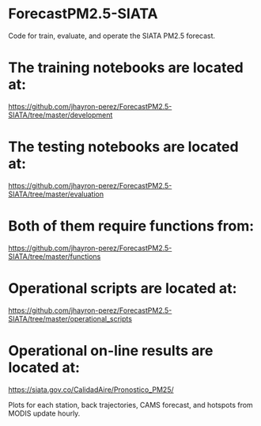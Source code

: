# ForecastPM2.5-SIATA
Code for train, evaluate, and operate the SIATA PM2.5 forecast.

# The training notebooks are located at:

https://github.com/jhayron-perez/ForecastPM2.5-SIATA/tree/master/development

# The testing notebooks are located at:

https://github.com/jhayron-perez/ForecastPM2.5-SIATA/tree/master/evaluation

# Both of them require functions from:

https://github.com/jhayron-perez/ForecastPM2.5-SIATA/tree/master/functions

# Operational scripts are located at:
https://github.com/jhayron-perez/ForecastPM2.5-SIATA/tree/master/operational_scripts

# Operational on-line results are located at:

https://siata.gov.co/CalidadAire/Pronostico_PM25/

Plots for each station, back trajectories, CAMS forecast, and hotspots from MODIS update hourly.

